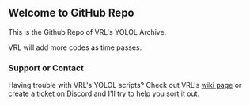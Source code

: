 ## Welcome to GitHub Repo

This is the Github Repo of VRL's YOLOL Archive.

VRL will add more codes as time passes.


### Support or Contact

Having trouble with VRL's YOLOL scripts? Check out VRL's [wiki page](https://github.com/vrlnx/yolol/wiki) or [create a ticket on Discord](https://discord.gg/vrl) and I'll try to help you sort it out.
